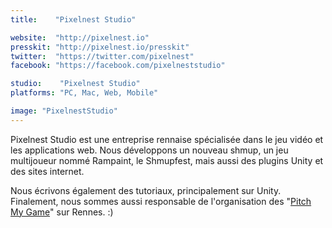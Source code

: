 ```yaml
---
title:    "Pixelnest Studio"

website:  "http://pixelnest.io"
presskit: "http://pixelnest.io/presskit"
twitter:  "https://twitter.com/pixelnest"
facebook: "https://facebook.com/pixelneststudio"

studio:    "Pixelnest Studio"
platforms: "PC, Mac, Web, Mobile"

image: "PixelnestStudio"
---
```


Pixelnest Studio est une entreprise rennaise spécialisée dans le jeu vidéo et les applications web. Nous développons un nouveau shmup, un jeu multijoueur nommé Rampaint, le Shmupfest, mais aussi des plugins Unity et des sites internet.

Nous écrivons également des tutoriaux, principalement sur Unity. Finalement, nous sommes aussi responsable de l'organisation des "[Pitch My Game](http://pitchmygame.com/)" sur Rennes. :)
